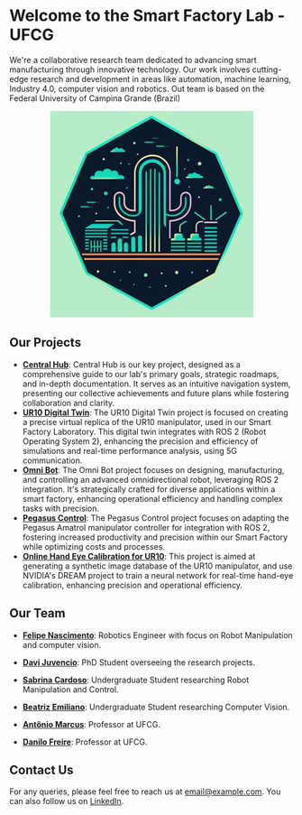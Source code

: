 # Welcome to the Smart Factory Lab - UFCG

We're a collaborative research team dedicated to advancing smart manufacturing through innovative technology. Our work involves cutting-edge research and development in areas like automation, machine learning, Industry 4.0, computer vision and robotics. Out team is based on the Federal University of Campina Grande (Brazil)

<p align="center">
  <img width="361" height="366" src="https://github.com/SmartFactoryLab-UFCG/.github/blob/main/smart-factory-logo-v1.png">
</p>

## Our Projects

- **[Central Hub](link-to-project)**: Central Hub is our key project, designed as a comprehensive guide to our lab's primary goals, strategic roadmaps, and in-depth documentation. It serves as an intuitive navigation system, presenting our collective achievements and future plans while fostering collaboration and clarity.
- **[UR10 Digital Twin](link-to-project)**: The UR10 Digital Twin project is focused on creating a precise virtual replica of the UR10 manipulator, used in our Smart Factory Laboratory. This digital twin integrates with ROS 2 (Robot Operating System 2), enhancing the precision and efficiency of simulations and real-time performance analysis, using 5G communication.
- **[Omni Bot](link-to-project)**: The Omni Bot project focuses on designing, manufacturing, and controlling an advanced omnidirectional robot, leveraging ROS 2 integration. It's strategically crafted for diverse applications within a smart factory, enhancing operational efficiency and handling complex tasks with precision.
- **[Pegasus Control](link-to-project)**: The Pegasus Control project focuses on adapting the Pegasus Amatrol manipulator controller for integration with ROS 2, fostering increased productivity and precision within our Smart Factory while optimizing costs and processes.
- **[Online Hand Eye Calibration for UR10](link-to-project)**: This project is aimed at generating a synthetic image database of the UR10 manipulator, and use NVIDIA's DREAM project to train a neural network for real-time hand-eye calibration, enhancing precision and operational efficiency.

## Our Team

- **[Felipe Nascimento](https://github.com/FelipeH92)**: Robotics Engineer with focus on Robot Manipulation and computer vision.
- **[Davi Juvencio](https://github.com/davijuvencio)**: PhD Student overseeing the research projects.
- **[Sabrina Cardoso](https://github.com/sabrinaacardoso)**: Undergraduate Student researching Robot Manipulation and Control.
- **[Beatriz Emiliano](https://github.com/beatriz-emiliano)**: Undergraduate Student researching Computer Vision.

- **[Antônio Marcus](https://www.dee.ufcg.edu.br/in%C3%ADcio/pessoal/docente/antonio-marcus-nogueira-lima)**: Professor at UFCG.
- **[Danilo Freire](https://www.dee.ufcg.edu.br/in%C3%ADcio/pessoal/docente/danilo-freire-de-souza-santos)**: Professor at UFCG.

## Contact Us

For any queries, please feel free to reach us at [email@example.com](mailto:email@example.com). You can also follow us on [LinkedIn](linkedin-link).
<!-- 
## Code of Conduct

We believe in fostering an open and welcoming environment. Please read our [Code of Conduct](link-to-coc) to understand the behavior that is expected from the contributors. -->
